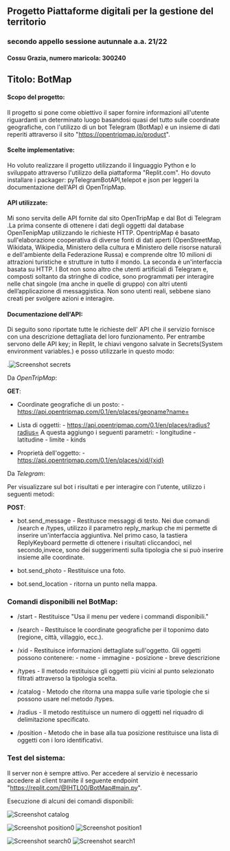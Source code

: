 
## Progetto Piattaforme digitali per la gestione del territorio

### secondo appello sessione autunnale a.a. 21/22
#### Cossu Grazia, numero maricola: 300240

## Titolo: BotMap

#### Scopo del progetto:

Il progetto si pone come obiettivo il saper fornire informazioni all'utente riguardanti un determinato luogo basandosi quasi del tutto sulle coordinate geografiche, con l'utilizzo di un bot Telegram (BotMap) e un insieme di dati reperiti attraverso il sito "https://opentripmap.io/product".

#### Scelte implementative:

Ho voluto realizzare il progetto utilizzando il linguaggio Python e lo sviluppato attraverso l'utilizzo della piattaforma "Replit.com". Ho dovuto installare i packager: pyTelegramBotAPI,telepot e json per leggeri la documentazione dell'API di OpenTripMap.

#### API utilizzate:

Mi sono servita delle API fornite dal sito OpenTripMap e dal Bot di Telegram .La prima consente di ottenere i dati degli oggetti dal database OpenTenipMap utilizzando le richieste HTTP.
OpentripMap é basato sull'elaborazione cooperativa di diverse fonti di dati aperti (OpenStreetMap, Wikidata, Wikipedia, Ministero della cultura e Ministero delle risorse naturali e dell'ambiente della Federazione Russa) e comprende oltre 10 milioni di attrazioni turistiche e strutture in tutto il mondo.
La seconda è un'interfaccia basata su HTTP. I Bot non sono altro che utenti artificiali di Telegram e, composti soltanto da stringhe di codice, sono programmati per interagire nelle chat singole (ma anche in quelle di gruppo) con altri utenti dell’applicazione di messaggistica. Non sono utenti reali, sebbene siano creati per svolgere azioni e interagire.

#### Documentazione dell'API:

Di seguito sono riportate tutte le richieste dell' API che il servizio fornisce con una descrizione dettagliata del loro funzionamento. Per entrambe servono delle API key; in Replit, le chiavi vengono salvate in Secrets(System environment variables.) e posso utilizzarle in questo modo:

.![Screenshot secrets](https://user-images.githubusercontent.com/62015297/191298891-11c9a097-79c8-4aae-9fd8-4f2ac69aa670.png)


Da *OpenTripMap*:

**GET**:

 * Coordinate geografiche di un posto:
            - https://api.opentripmap.com/0.1/en/places/geoname?name=

 * Lista di oggetti:
       - https://api.opentripmap.com/0.1/en/places/radius?radius=
      A questa aggiungo i seguenti parametri:
          - longitudine
          - latitudine
          - limite
          - kinds
  
 * Proprietà dell'oggetto:
        - https://api.opentripmap.com/0.1/en/places/xid/{xid}

Da *Telegram*:

Per visualizzare sul bot i risultati e per interagire con l'utente, utilizzo i seguenti metodi:

**POST**:

 * bot.send_message - Restitusce messaggi di testo.  Nei due comandi /search e /types, utilizzo il parametro reply_markup che mi permette di inserire un'interfaccia aggiuntiva. Nel primo caso, la tastiera ReplyKeyboard permette di ottenere i risultati cliccandoci, nel secondo,invece, sono dei suggerimenti sulla tipologia che si può inserire insieme alle coordinate.
 
 * bot.send_photo - Restituisce una foto.
 
 * bot.send_location - ritorna un punto nella mappa.


### Comandi disponibili nel BotMap:

 * /start - Restituisce "Usa il menu per vedere i commandi disponibili."
 * /search - Restituisce le coordinate geografiche per il toponimo dato (regione, città, villaggio, ecc.).
 
 * /xid - Restituisce informazioni dettagliate sull'oggetto. Gli oggetti possono contenere:
          - nome
          - immagine
          - posizione
          - breve descrizione
 
 * /types - Il metodo restituisce gli oggetti più vicini al punto selezionato filtrati attraverso la tipologia scelta.
 
  * /catalog - Metodo che ritorna una mappa sulle varie tipologie che si possono usare nel metodo /types.
 
 * /radius - Il metodo restituisce un numero di oggetti nel riquadro di delimitazione specificato.
 
 * /position - Metodo che in base alla tua posizione restituisce una lista di oggetti con i loro identificativi.

### Test del sistema:
Il server non è sempre attivo. Per accedere al servizio è necessario accedere al client tramite il seguente endpoint "https://replit.com/@IHTL00/BotMap#main.py".

Esecuzione di alcuni dei comandi disponibili:

![Screenshot catalog](https://user-images.githubusercontent.com/62015297/191299157-ea1a1d04-cc9e-4d91-8bcb-95f48bc92564.png)

![Screenshot position0](https://user-images.githubusercontent.com/62015297/191299928-1832d35c-ae92-4782-899c-e43b0b947b6f.png)
![Screenshot position1](https://user-images.githubusercontent.com/62015297/191300024-b1380782-23a3-4f9b-9d23-36c57de6286b.png)

![Screenshot search0](https://user-images.githubusercontent.com/62015297/191300273-34204ac3-6e11-43e9-8f6c-1812776336cb.png)
![Screenshot search1](https://user-images.githubusercontent.com/62015297/191301027-d0743949-5d81-4a25-9ddc-0fc6eeabd9b0.png)
